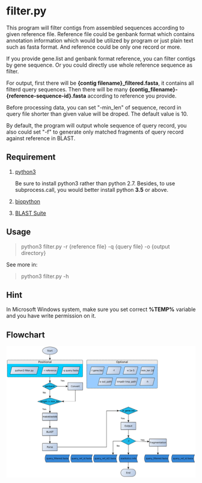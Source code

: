 # filter.py

This program will filter contigs from assembled sequences according to
given reference file. Reference file could be genbank format which
contains annotation information which would be utilized by program or just
plain text such as fasta format. And reference could be only one record or
more.

If you provide gene.list and genbank format reference, you can filter
contigs by gene sequence. Or you could directly use whole reference
sequence as filter.

For output, first there will be **{contig filename}_filtered.fasta**, it
contains all filterd query sequences. Then there will be many
**{contig_filename}-{reference-sequence-id}.fasta** according to reference you
provide.

Before processing data, you can set "-min_len" of sequence, record in
query file shorter than given value will be droped. The default value is
10.

By default, the program will output whole sequence of query record, you
also could set "-f" to generate only matched fragments of query record
against reference in BLAST.

## Requirement

1. [python3](https://www.python.org/downloads/)

    Be sure to install python3 rather than python 2.7. Besides, to use
    subprocess.call, you would better install python **3.5** or above.

2. [biopython](http://biopython.org/wiki/Download)

3. [BLAST Suite](https://blast.ncbi.nlm.nih.gov/Blast.cgi?PAGE_TYPE=BlastDocs&DOC_TYPE=Download)

## Usage

>python3 filter.py -r {reference file} -q {query file} -o {output directory}

See more in:

> python3 filter.py -h

## Hint

In Microsoft Windows system, make sure you set correct **%TEMP%** variable and
you have write permission on it.
## Flowchart

![Flowchart drew by yEd](flowchart.png)
